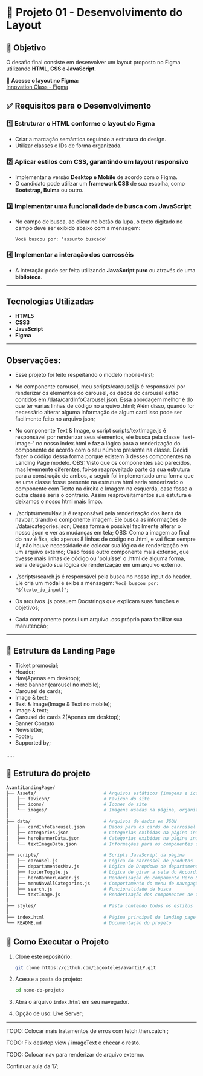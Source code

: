 # 🚀 Projeto 01 - Desenvolvimento do Layout

## 📝 Objetivo
O desafio final consiste em desenvolver um layout proposto no Figma utilizando **HTML, CSS e JavaScript**.

🔗 **Acesse o layout no Figma:**  
[Innovation Class - Figma](https://www.figma.com/proto/DqtFxC6312M32mLt8FpJjq/innovation-class?page-id=13%3A673&node-id=13-920&viewport=346%2C140%2C0.11&t=HyGGDSs83f1vbqMJ-1&scaling=scale-down&content-scaling=fixed)

## ✅ Requisitos para o Desenvolvimento

### 1️⃣ Estruturar o HTML conforme o layout do Figma
- Criar a marcação semântica seguindo a estrutura do design.
- Utilizar classes e IDs de forma organizada.

### 2️⃣ Aplicar estilos com CSS, garantindo um layout responsivo
- Implementar a versão **Desktop e Mobile** de acordo com o Figma.
- O candidato pode utilizar um **framework CSS** de sua escolha, como **Bootstrap, Bulma** ou outro.

### 3️⃣ Implementar uma funcionalidade de busca com JavaScript
- No campo de busca, ao clicar no botão da lupa, o texto digitado no campo deve ser exibido abaixo com a mensagem:
  
  ```Você buscou por: 'assunto buscado'```
  
### 4️⃣ Implementar a interação dos carrosséis
- A interação pode ser feita utilizando **JavaScript puro** ou através de uma **biblioteca**.

---

## Tecnologias Utilizadas
- **HTML5**
- **CSS3**
- **JavaScript**
- **Figma**

---

## Observações:
- Esse projeto foi feito respeitando o modelo mobile-first;

- No componente carousel, meu scripts/carousel.js é responsável por renderizar os elementos do carousel, os dados do carousel estão contidos em /data/cardInfoCarousel.json. Essa abordagem melhor é do que ter várias linhas de código no arquivo .html; Além disso, quando for necessário alterar alguma informação de algum card isso pode ser facilmente feito no arquivo json;

- No componente Text & Image, o script scripts/textImage.js é responsável por renderizar seus elementos, ele busca pela classe 'text-image-' no nosso index.html e faz a lógica para a renderização do componente de acordo com o seu número presente na classe. Decidi fazer o código dessa forma porque existem 3 desses componentes na Landing Page modelo.
   OBS: Visto que os componentes são parecidos, mas levemente diferentes, foi-se reaproveitado parte da sua estrutura para a construção de ambos, a seguir foi implementado uma forma que se uma classe fosse presente na estrutura html seria renderizado o componente com Texto na direita e Imagem na esquerda, caso fosse a outra classe seria o contrário. Assim reaproveitamentos sua estutura e deixamos o nosso html mais limpo.

- ./scripts/menuNav.js é responsável pela renderização dos itens da navbar, tirando o componente imagem. Ele busca as informações de ./data/categories.json; Dessa forma é possível facilmente alterar o nosso .json e ver as mudanças em tela;
   OBS: Como a imagem ao final do nav é fixa, são apenas 8 linhas de código no .html, e vai ficar sempre lá, não houve necessidade de colocar sua lógica de renderização em um arquivo externo; Caso fosse outro componente mais extenso, que tivesse mais linhas de código ou 'poluísse' o .html de alguma forma, seria delegado sua lógica de renderização em um arquivo externo.

- ./scripts/search.js é responsável pela busca no nosso input do header. Ele cria um modal e exibe a mensagem: `Você buscou por: "${texto_do_input}"`;

- Os arquivos .js possuem Docstrings que explicam suas funções e objetivos;

- Cada componente possui um arquivo .css próprio para facilitar sua manutenção;

---

## 🦴 Estrutura da Landing Page
- Ticket promocial;
- Header;
- Nav(Apenas em desktop);
- Hero banner (carousel no mobile);
- Carousel de cards;
- Image & text;
- Text & Image(Image & Text no mobile);
- Image & text;
- Carousel de cards 2(Apenas em desktop);
- Banner Contato
- Newsletter;
- Footer;
- Supported by;

.....

## 📂 Estrutura do projeto

```bash
AvantiLandingPage/
├── Assets/                         # Arquivos estáticos (imagens e ícones)
│   ├── favicon/                    # Favicon do site
│   ├── icons/                      # Ícones do site
│   └── images/                     # Imagens usadas na página, organizadas por componentes
│
├── data/                           # Arquivos de dados em JSON
│   ├── cardInfoCarousel.json       # Dados para os cards do carrossel
│   ├── categories.json             # Categorias exibidas na página inicial
│   ├── heroBannerData.json         # Categorias exibidas na página inicial
│   └── textImageData.json          # Informações para os componentes de texto com imagem
│
├── scripts/                        # Scripts JavaScript da página
│   ├── carousel.js                 # Lógica do carrossel de produtos
│   ├── departamentosNav.js         # Lógica do Dropdown de departamentos da navbar
│   ├── footerToggle.js             # Lógica de girar a seta do Accordion
│   ├── heroBannerLoader.js         # Renderização do componente Hero Banner
│   ├── menuNavAllCategories.js     # Comportamento do menu de navegação de todas as categorias
│   ├── search.js                   # Funcionalidade de busca
│   └── textImage.js                # Renderização dos componentes de texto com imagem
│
├── styles/                         # Pasta contendo todos os estilos         
│
├── index.html                      # Página principal da landing page
└── README.md                       # Documentação do projeto
```

## 📌 Como Executar o Projeto
1. Clone este repositório:
   ```sh
   git clone https://github.com/iagooteles/avantiLP.git
   ```
2. Acesse a pasta do projeto:
   ```sh
   cd nome-do-projeto
   ```
3. Abra o arquivo `index.html` em seu navegador.

4. Opção de uso: Live Server;

---

TODO: Colocar mais tratamentos de erros com fetch.then.catch ;

TODO: Fix desktop view / imageText e checar o resto.

TODO: Colocar nav para renderizar de arquivo externo.

Continuar aula da 17;